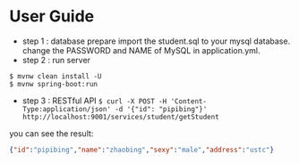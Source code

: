 # User Guide
* step 1 : database prepare
import the student.sql to your mysql database.
change the PASSWORD and NAME of MySQL in application.yml.
* step 2 : run server

```shell
$ mvnw clean install -U
$ mvnw spring-boot:run
```

* step 3 : RESTful API
``$ curl -X POST -H 'Content-Type:application/json' -d '{"id": "pipibing"}' http://localhost:9001/services/student/getStudent``

you can see the result:
```json
{"id":"pipibing","name":"zhaobing","sexy":"male","address":"ustc"}
```
